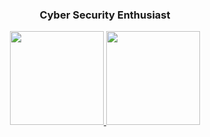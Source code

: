 <div align="center">
  <h3>Cyber Security Enthusiast</h3>
</div>

<p align="center">
  <a href="https://github.com/nao-compativel">
    <img height="150em" src="https://github-readme-stats.vercel.app/api?username=nao-compativel&show_icons=true&theme=tokyonight&include_all_commits=true&count_private=true"/>
    <img height="150em" src="https://github-readme-stats.vercel.app/api/top-langs/?username=nao-compativel&layout=compact&langs_count=7&theme=tokyonight"/>
  </a>
</p>
